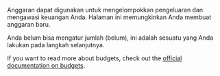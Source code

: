 Anggaran dapat digunakan untuk mengelompokkan pengeluaran dan mengawasi keuangan Anda. Halaman ini memungkinkan Anda membuat anggaran baru.

Anda belum bisa mengatur jumlah (belum), ini adalah sesuatu yang Anda lakukan pada langkah selanjutnya.

If you want to read more about budgets, check out the [official documentation on budgets](https://firefly-iii.readthedocs.io/en/latest/concepts/budgets.html).